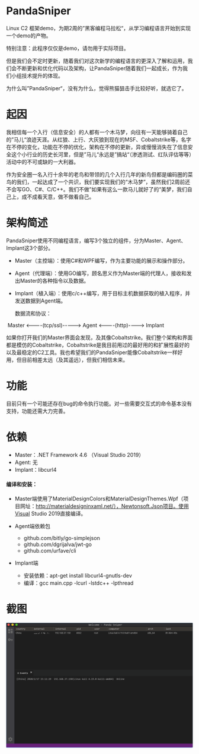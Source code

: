 # PandaSniper
Linux C2 框架demo，为期2周的”黑客编程马拉松“，从学习编程语言开始到实现一个demo的产物。

特别注意：此程序仅仅是demo，请勿用于实际项目。

但是我们会不定时更新，随着我们对这次新学的编程语言的更深入了解和运用，我们会不断更新和优化代码以及架构，让PandaSniper随着我们一起成长，作为我们小组技术提升的体现。

为什么叫”PandaSniper“，没有为什么，觉得熊猫狙击手比较好听，就选它了。

# 起因

我相信每一个入行（信息安全）的人都有一个木马梦，向往有一天能够骑着自己的”马儿“浪迹天涯。从红狼、上行、大灰狼到现在的MSF、Cobaltstrike等，名字在不停的变化，功能在不停的优化，架构在不停的更新，异或慢慢消失在了信息安全这个小行业的历史长河里，但是”马儿“永远是”搞站“（渗透测试、红队评估等等）活动中的不可或缺的一大利器。

作为安全圈一名入行十余年的老鸟和带领的几个入行几年的新鸟但都是编码圈的菜鸟的我们，一起达成了一个共识，我们要实现我们的“木马梦”，虽然我们2周前还不会写GO、C#、C/C++。我们不做”如果有这么一款马儿就好了的“美梦，我们自己上，成不成看天意，做不做看自己。

# 架构简述

PandaSniper使用不同编程语言，编写3个独立的组件，分为Master、Agent、Implant这3个部分。

- Master（主控端）：使用C#和WPF编写，作为主要功能的展示和操作部分。

- Agent（代理端）：使用GO编写，顾名思义作为Master端的代理人，接收和发出Master的各种指令以及数据。

- Implant（植入端）：使用c/c++编写，用于目标主机数据获取的植入程序，并发送数据到Agent端。

  

  数据流和协议：

​                        Master       <----(tcp/ssl)----->    Agent    <----(http)---->    Implant



如果你打开我们的Master界面会发现，及其像Cobaltstrike。我们整个架构和界面都是模仿的Cobaltstrike，Cobaltstrike是我目前用过的最好用的和扩展性最好的以及最稳定的C2工具。我也希望我们的PandaSniper能像Cobaltstrike一样好用，但目前相差太远（及其遥远），但我们相信未来。

#  功能

目前只有一个可能还存在bug的命令执行功能。对一些需要交互式的命令基本没有支持，功能还需大力完善。

# 依赖

- Master：.NET Framework 4.6 （Visual Studio 2019）
- Agent: 无
- Implant：libcurl4

#### 编译和安装：

- Master端使用了MaterialDesignColors和MaterialDesignThemes.Wpf（项目网址：http://materialdesigninxaml.net/），Newtonsoft.Json项目。使用Visual Studio 2019直接编译。

- Agent端依赖包
  - github.com/bitly/go-simplejson
  - github.com/dgrijalva/jwt-go
  -  github.com/urfave/cli
- Implant端
  - 安装依赖：apt-get install libcurl4-gnutls-dev
  - 编译：gcc main.cpp -lcurl -lstdc++ -lpthread

# 截图

![](1.png)
